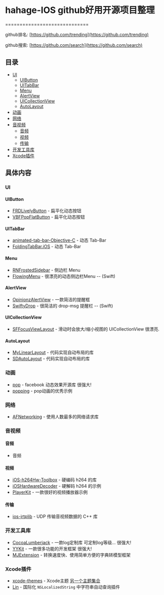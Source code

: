 # hahage-IOS github好用开源项目整理
=============================

github排名: [https://github.com/trending](https://github.com/trending) 

github搜索: [https://github.com/search](https://github.com/search)

## 目录

- [UI](#UI)
  - [UIButton](#UIButton)
  - [UITabBar](#UITabBar)
  - [Menu](#Menu)
  - [AlertView](#AlertView)
  - [UICollectionView](#UICollectionView)
  - [AutoLayout](#AutoLayout)
- [动画](#动画)
- [网络](#网络)
- [音视频](#音视频)
  - [音频](#音频)
  - [视频](#视频)
  - [传输](#传输)
- [开发工具库](#开发工具库)
- [Xcode插件](#Xcode插件)

## 具体内容

### <a id="UI"></a> UI

#### <a id="UIButton"></a> UIButton

* [FRDLivelyButton](https://github.com/sebastienwindal/FRDLivelyButton) - 扁平化动态按钮
* [VBFPopFlatButton](https://github.com/victorBaro/VBFPopFlatButton) - 扁平化动态按钮

#### <a id="UITabBar"></a> UITabBar

* [animated-tab-bar-Objective-C](https://github.com/polobymulberry/animated-tab-bar-Objective-C) - 动态 Tab-Bar
* [FoldingTabBar.iOS](https://github.com/Yalantis/FoldingTabBar.iOS) - 动态 Tab-Bar

#### <a id="Menu"></a> Menu

* [RNFrostedSidebar](https://github.com/rnystrom/RNFrostedSidebar) - 侧边栏 Menu 
* [FlowingMenu](https://github.com/yannickl/FlowingMenu) - 很漂亮的动态侧边栏Menu -- (Swift)

#### <a id="AlertView"></a> AlertView

* [OpinionzAlertView](https://github.com/Opinionz/OpinionzAlertView) - 一款简洁的提醒框
* [SwiftyDrop](https://github.com/morizotter/SwiftyDrop) - 很简洁的 drop-msg 提醒栏 -- (Swift)

#### <a id="UICollectionView"></a> UICollectionView

* [SFFocusViewLayout](https://github.com/fdzsergio/SFFocusViewLayout) - 滑动时会放大/缩小视图的 UICollectionView  很漂亮.

#### <a id="AutoLayout"></a> AutoLayout

* [MyLinearLayout](https://github.com/youngsoft/MyLinearLayout) - 代码实现自动布局的库
* [SDAutoLayout](https://github.com/gsdios/SDAutoLayout) - 代码实现自动布局的库

### <a id="动画"></a> 动画

* [pop](https://github.com/facebook/pop) - facebook 动态效果开源库 很强大!
* [popping](https://github.com/schneiderandre/popping) - pop动画的优秀示例

### <a id="网络"></a> 网络

* [AFNetworking](https://github.com/AFNetworking/AFNetworking) - 使用人数最多的网络请求库

### <a id="音视频"></a> 音视频

#### <a id="音频"></a> 音频

* 音频

#### <a id="视频"></a> 视频

* [iOS-h264Hw-Toolbox](https://github.com/manishganvir/iOS-h264Hw-Toolbox) - 硬编码 h264 的库
* [iOSHardwareDecoder](https://github.com/stevenyao/iOSHardwareDecoder) - 硬解码 h264 的示例
* [PlayerKit](https://github.com/xhzengAIB/PlayerKit) - 一款很好的视频播放器示例

#### <a id="传输"></a> 传输

* [ios-jrtplib](https://github.com/hadesmo/ios-jrtplib) - UDP 传输音视频数据的 C++ 库 

### <a id="开发工具库"></a> 开发工具库

* [CocoaLumberjack](https://github.com/CocoaLumberjack/CocoaLumberjack) - 一款log定制库 可定制log等级... 很强大!
* [YYKit](https://github.com/ibireme/YYKit) - 一款很多功能的开发框架 很强大!
* [MJExtension](https://github.com/CoderMJLee/MJExtension) - 转换速度快、使用简单方便的字典转模型框架

### <a id="Xcode插件"></a> Xcode插件

* [xcode-themes](https://github.com/tursunovic/xcode-themes) - Xcode主题 [另一个主题集合](https://github.com/hdoria/xcode-themes)
* [Lin](https://github.com/questbeat/Lin) - 国际化 `NSLocalizedString` 中字符串自动查询插件
